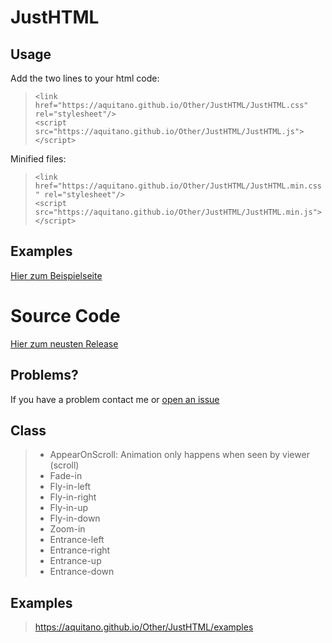 # JustHTML

## **Usage** 
Add the two lines to your html code: <br />
  >`<link href="https://aquitano.github.io/Other/JustHTML/JustHTML.css" rel="stylesheet"/>` <br />
  >`<script src="https://aquitano.github.io/Other/JustHTML/JustHTML.js"></script>` <br />

Minified files: <br />
  >`<link href="https://aquitano.github.io/Other/JustHTML/JustHTML.min.css" rel="stylesheet"/>` <br />
  >`<script src="https://aquitano.github.io/Other/JustHTML/JustHTML.min.js"></script>`

## **Examples** 
<a href="https://aquitano.github.io/Other/JustHTML/examples">Hier zum Beispielseite</a>

# **Source Code**
<a href="https://github.com/Aquitano/JustHTML/releases">Hier zum neusten Release</a>
## **Problems?** ## 
If you have a problem contact me or <a href="https://github.com/Aquitano/JustHTML/issues">open an issue</a>

## **Class**

> - AppearOnScroll: Animation only happens when seen by viewer (scroll) <br />
> - Fade-in <br />
> - Fly-in-left <br />
> - Fly-in-right <br />
> - Fly-in-up <br />
> - Fly-in-down <br />
> - Zoom-in <br />
> - Entrance-left <br />
> - Entrance-right <br />
> - Entrance-up <br />
> - Entrance-down <br />

## **Examples**
> https://aquitano.github.io/Other/JustHTML/examples